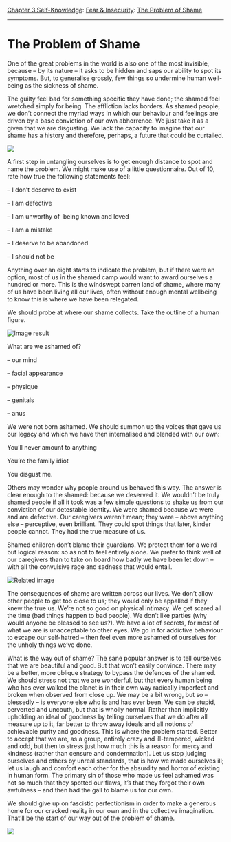 [Chapter 3.Self-Knowledge](https://www.theschooloflife.com/thebookoflife/category/self-knowledge/): [Fear & Insecurity](https://www.theschooloflife.com/thebookoflife/category/self-knowledge/fear-insecurity/): [The Problem of Shame](https://www.theschooloflife.com/thebookoflife/the-problem-of-shame/)

* * *

# The Problem of Shame

One of the great problems in the world is also one of the most invisible, because – by its nature – it asks to be hidden and saps our ability to spot its symptoms. But, to generalise grossly, few things so undermine human well-being as the sickness of shame.

The guilty feel bad for something specific they have done; the shamed feel wretched simply for being. The affliction lacks borders. As shamed people, we don’t connect the myriad ways in which our behaviour and feelings are driven by a base conviction of our own abhorrence. We just take it as a given that we are disgusting. We lack the capacity to imagine that our shame has a history and therefore, perhaps, a future that could be curtailed.

![](https://www.theschooloflife.com/thebookoflife/wp-content/uploads/2018/05/Key-21-On-the-Steps-of-Santa-Maria-Salute-Venice-min-458x600-1.jpg)

A first step in untangling ourselves is to get enough distance to spot and name the problem. We might make use of a little questionnaire. Out of 10, rate how true the following statements feel:

– I don’t deserve to exist

– I am defective

– I am unworthy of &nbsp;being known and loved

– I am a mistake

– I deserve to be abandoned

– I should not be

Anything over an eight starts to indicate the problem, but if there were an option, most of us in the shamed camp would want to award ourselves a hundred or more. This is the windswept barren land of shame, where many of us have been living all our lives, often without enough mental wellbeing to know this is where we have been relegated.

We should probe at where our shame collects. Take the outline of a human figure.

![Image result](https://i0.wp.com/www.templatesfront.com/wp-content/uploads/2016/05/human-body-outline-264.gif?fit=482%2C445)

What are we ashamed of?

– our mind

– facial appearance

– physique

– genitals

– anus

We were not born ashamed. We should summon up the voices that gave us our legacy and which we have then internalised and blended with our own:

You’ll never amount to anything

You’re the family idiot

You disgust me.

Others may wonder why people around us behaved this way. The answer is clear enough to the shamed: because we deserved it. We wouldn’t be truly shamed people if all it took was a few simple questions to shake us from our conviction of our detestable identity. We were shamed because we were and are defective. Our caregivers weren’t mean; they were – above anything else – perceptive, even brilliant. They could spot things that later, kinder people cannot. They had the true measure of us.

Shamed children don’t blame their guardians. We protect them for a weird but logical reason: so as not to feel entirely alone. We prefer to think well of our caregivers than to take on board how badly we have been let down – with all the convulsive rage and sadness that would entail.

![Related image](https://img.kingandmcgaw.com/imagecache/4/3/si-430890.jpg_maxdim-1000_resize-yes.jpg)

The consequences of shame are written across our lives. We don’t allow other people to get too close to us; they would only be appalled if they knew the true us. We’re not so good on physical intimacy. We get scared all the time (bad things happen to bad people). We don’t like parties (why would anyone be pleased to see us?). We have a lot of secrets, for most of what we are is unacceptable to other eyes. We go in for addictive behaviour to escape our self-hatred – then feel even more ashamed of ourselves for the unholy things we’ve done.

What is the way out of shame? The sane popular answer is to tell ourselves that we are beautiful and good. But that won’t easily convince. There may be a better, more oblique strategy to bypass the defences of the shamed. We should stress not that we are wonderful, but that every human being who has ever walked the planet is in their own way radically imperfect and broken when observed from close up. We may be a bit wrong, but so – blessedly – is everyone else who is and has ever been. We can be stupid, perverted and uncouth, but that is wholly normal. Rather than implicitly upholding an ideal of goodness by telling ourselves that we do after all measure up to it, far better to throw away ideals and all notions of achievable purity and goodness. This is where the problem started. Better to accept that we are, as a group, entirely crazy and ill-tempered, wicked and odd, but then to stress just how much this is a reason for mercy and kindness (rather than censure and condemnation). Let us stop judging ourselves and others by unreal standards, that is how we made ourselves ill; let us laugh and comfort each other for the absurdity and horror of existing in human form. The primary sin of those who made us feel ashamed was not so much that they spotted our flaws, it’s that they forgot their own awfulness – and then had the gall to blame us for our own.

We should give up on fascistic perfectionism in order to make a generous home for our cracked reality in our own and in the collective imagination. That’ll be the start of our way out of the problem of shame.

[![](https://img.youtube.com/vi/PTXWVKhcXRI/0.jpg)](https://www.youtube.com/embed/PTXWVKhcXRI '')
